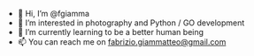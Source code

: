 - 👋 Hi, I’m @fgiamma
- 👀 I’m interested in photography and Python / GO development
- 🌱 I’m currently learning to be a better human being
- 📫 You can reach me on fabrizio.giammatteo@gmail.com

<!---
fgiamma/fgiamma is a ✨ special ✨ repository because its `README.md` (this file) appears on your GitHub profile.
You can click the Preview link to take a look at your changes.
--->
